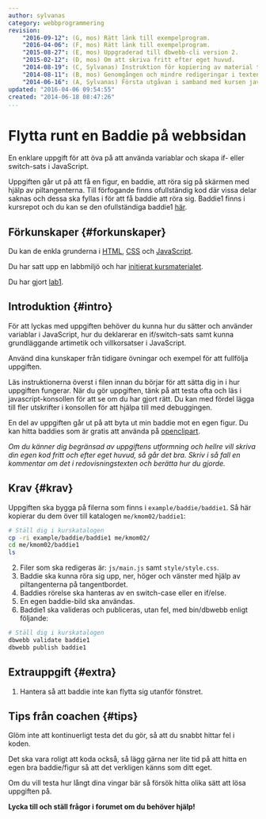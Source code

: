 ```yaml
---
author: sylvanas
category: webbprogrammering
revision:
    "2016-09-12": (G, mos) Rätt länk till exempelprogram.
    "2016-04-06": (F, mos) Rätt länk till exempelprogram.
    "2015-08-27": (E, mos) Uppgraderad till dbwebb-cli version 2.
    "2015-02-12": (D, mos) Om att skriva fritt efter eget huvud.
    "2014-08-19": (C, Sylvanas) Instruktion för kopiering av material tillagt.
    "2014-08-11": (B, mos) Genomgången och mindre redigeringar i texten.
    "2014-06-16": (A, Sylvanas) Första utgåvan i samband med kursen javascript1.
updated: "2016-04-06 09:54:55"
created: "2014-06-18 08:47:26"
...
```

Flytta runt en Baddie på webbsidan
==================================

En enklare uppgift för att öva på att använda variablar och skapa if- eller switch-sats i JavaScript.

<!--more-->

Uppgiften går ut på att få en figur, en baddie, att röra sig på skärmen med hjälp av piltangenterna. Till förfogande finns ofullständig kod där vissa delar saknas och dessa ska fyllas i för att få baddie att röra sig. Baddie1 finns i kursrepot och du kan se den ofullständiga baddie1 [här](repo/javascript1/example/baddie/baddie1).


Förkunskaper {#forkunskaper}
-----------------------

Du kan de enkla grunderna i [HTML](coachen/gor-din-forsta-sida-med-html5), [CSS](coachen/styla-din-sida-med-css-och-en-extern-stylesheet) och [JavaScript](coachen/kom-igang-med-javascript-och-skriv-din-forsta-kod).

Du har satt upp en labbmiljö och har [initierat kursmaterialet](kunskap/labbmiljo-for-javascript-i-webblasaren).

Du har gjort [lab1](uppgift/javascript-med-variabler-loopar-och-inbyggda-funktioner).



Introduktion {#intro}
-----------------------

För att lyckas med uppgiften behöver du kunna hur du sätter och använder variablar i JavaScript, hur du deklarerar en if/switch-sats samt kunna grundläggande artimetik och villkorsatser i JavaScript.

Använd dina kunskaper från tidigare övningar och exempel för att fullfölja uppgiften.

Läs instruktionerna överst i filen innan du börjar för att sätta dig in i hur uppgiften fungerar.
När du gör uppgiften, tänk på att testa ofta och läs i javascript-konsollen för att se om du har gjort rätt. Du kan med fördel lägga till fler utskrifter i konsollen för att hjälpa till med debuggingen.

En del av uppgiften går ut på att byta ut min baddie mot en egen figur. Du kan hitta baddies som är gratis att använda på [openclipart](http://openclipart.org/tags/baddie).

*Om du känner dig begränsad av uppgiftens utformning och hellre vill skriva din egen kod fritt och efter eget huvud, så går det bra. Skriv i så fall en kommentar om det i redovisningstexten och berätta hur du gjorde.*



Krav {#krav}
-----------------------

Uppgiften ska bygga på filerna som finns i `example/baddie/baddie1`. Så här kopierar du dem över till katalogen `me/kmom02/baddie1`:
```bash
# Ställ dig i kurskatalogen
cp -ri example/baddie/baddie1 me/kmom02/
cd me/kmom02/baddie1
ls
```

2. Filer som ska redigeras är: `js/main.js` samt `style/style.css`.
3. Baddie ska kunna röra sig upp, ner, höger och vänster med hjälp av piltangenterna på tangentbordet.
4. Baddies rörelse ska hanteras av en switch-case eller en if/else.
5. En egen baddie-bild ska användas.
5. Baddie1 ska valideras och publiceras, utan fel, med bin/dbwebb enligt följande:

```bash
# Ställ dig i kurskatalogen
dbwebb validate baddie1
dbwebb publish baddie1
```


Extrauppgift {#extra}
-----------------------

1. Hantera så att baddie inte kan flytta sig utanför fönstret.



Tips från coachen {#tips}
-----------------------

Glöm inte att kontinuerligt testa det du gör, så att du snabbt hittar fel i koden.

Det ska vara roligt att koda också, så lägg gärna ner lite tid på att hitta en egen bra baddie/figur så att det verkligen känns som ditt eget.

Om du vill testa hur långt dina vingar bär så försök hitta olika sätt att lösa uppgiften på.

**Lycka till och ställ frågor i forumet om du behöver hjälp!**
